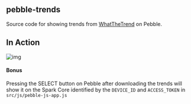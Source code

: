 ## pebble-trends

Source code for showing trends from [WhatTheTrend](http://www.whatthetrend.com/) on Pebble.

## In Action

![img](/images/image1.jpg)

#### Bonus

Pressing the SELECT button on Pebble after downloading the trends will show it on the Spark Core identified by the `DEVICE_ID` and `ACCESS_TOKEN` in `src/js/pebble-js-app.js`

